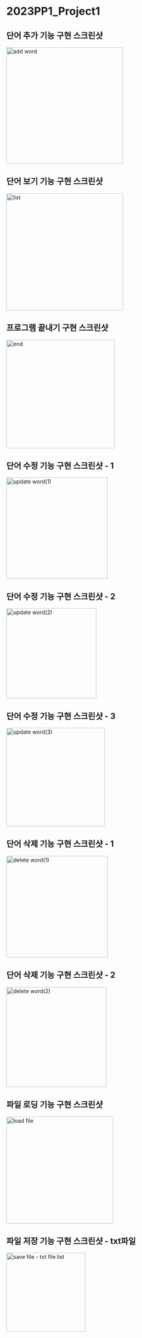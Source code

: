# 2023PP1_Project1
## 단어 추가 기능 구현 스크린샷
<img width="304" alt="add word" src="https://github.com/wonjunseol/2023PP1_Project1/assets/130718201/54b94651-bbaa-4332-abd3-4ca28e1e8cc5">

## 단어 보기 기능 구현 스크린샷
<img width="305" alt="list" src="https://github.com/wonjunseol/2023PP1_Project1/assets/130718201/18b480e5-5f21-4e8d-abbc-31983c34e55d">

## 프로그램 끝내기 구현 스크린샷
<img width="283" alt="end" src="https://github.com/wonjunseol/2023PP1_Project1/assets/130718201/2e2f4d63-acb8-4053-a00d-58f80e29318f">

## 단어 수정 기능 구현 스크린샷 - 1
<img width="264" alt="update word(1)" src="https://github.com/wonjunseol/2023PP1_Project1/assets/130718201/79fb1922-b0aa-48d3-8628-4e0a17aa5f3d">

## 단어 수정 기능 구현 스크린샷 - 2
<img width="235" alt="update word(2)" src="https://github.com/wonjunseol/2023PP1_Project1/assets/130718201/22eda510-7637-4f05-9222-9ea6097adad5">

## 단어 수정 기능 구현 스크린샷 - 3
<img width="257" alt="update word(3)" src="https://github.com/wonjunseol/2023PP1_Project1/assets/130718201/349d18d0-aac4-40a4-ada0-60cc2ccc6081">

## 단어 삭제 기능 구현 스크린샷 - 1
<img width="265" alt="delete word(1)" src="https://github.com/wonjunseol/2023PP1_Project1/assets/130718201/4e3c4381-9075-45cf-b435-875445939df3">

## 단어 삭제 기능 구현 스크린샷 - 2
<img width="261" alt="delete word(2)" src="https://github.com/wonjunseol/2023PP1_Project1/assets/130718201/703a46a0-9cf6-4411-b687-bd597c212069">

## 파일 로딩 기능 구현 스크린샷
<img width="279" alt="load file" src="https://github.com/wonjunseol/2023PP1_Project1/assets/130718201/2a902b25-acbe-4d89-92dd-b458cd6912a2">

## 파일 저장 기능 구현 스크린샷 - txt파일
<img width="206" alt="save file - txt file list" src="https://github.com/wonjunseol/2023PP1_Project1/assets/130718201/1f6fed63-9f56-4d6e-b51b-d67ae2c8743a">







